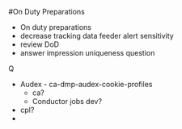 #On Duty Preparations

* On duty preparations
* decrease tracking data feeder alert sensitivity
* review DoD
* answer impression uniqueness question

Q
* Audex - ca-dmp-audex-cookie-profiles
	* ca?
	* Conductor jobs dev?
* cpl?
* 

